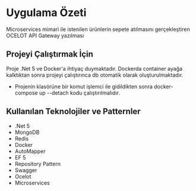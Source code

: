 # Uygulama Özeti

Microservices mimari ile istenilen ürünlerin sepete atılmasını gerçekleştiren OCELOT API Gateway yazılması


## Projeyi Çalıştırmak İçin

Proje .Net 5 ve Docker'a ihtiyaç duymaktadır. Dockerda container ayağa kalktıktan sonra projeyi çalıştırınca db otomatik olarak oluşturulmaktadır.

- Projenin klasörüne bir komut işlemci ile gidildikten sonra docker-compose up --detach kodu çalıştırılmalıdır.



## Kullanılan Teknolojiler ve Patternler

- .Net 5
- MongoDB
- Redis
- Docker
- AutoMapper
- EF 5
- Repository Pattern
- Swagger
- Ocelot
- Microservices
